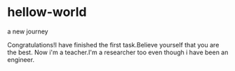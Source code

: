 # hellow-world
a new journey


Congratulations!I have finished the first task.Believe yourself that you are the best.
Now i'm a teacher.I'm a researcher too even though i have been an engineer.

